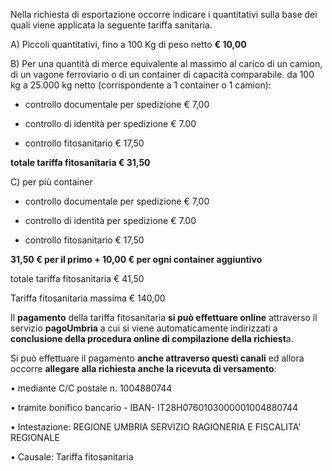 Nella richiesta di esportazione occorre indicare i quantitativi sulla base dei quali viene applicata la seguente tariffa sanitaria.


A) Piccoli quantitativi, fino a 100 Kg di peso netto      **€ 10,00**

B) Per una quantità di merce equivalente al massimo al carico di un camion, di un vagone ferroviario o di un container di capacità comparabile.
da 100 kg a 25.000 kg netto (corrispondente a 1 container o 1 camion):

- controllo documentale per spedizione € 7,00

- controllo di identità per spedizione € 7.00

- controllo fitosanitario € 17,50

**totale tariffa fitosanitaria € 31,50**


C) per più container

- controllo documentale per spedizione € 7,00

- controllo di identità per spedizione € 7.00

- controllo fitosanitario € 17,50

**31,50 € per il primo + 10,00 € per ogni container aggiuntivo**

totale tariffa fitosanitaria € 41,50

Tariffa fitosanitaria massima € 140,00



Il **pagamento** della tariffa fitosanitaria **si può effettuare online** attraverso il servizio **pagoUmbria** a cui si viene automaticamente indirizzati a **conclusione della procedura online di compilazione della richiest**a.

Si può effettuare il pagamento **anche attraverso questi canali** ed allora occorre **allegare alla richiesta anche la ricevuta di versamento**:

•	mediante C/C postale n. 1004880744

•	tramite bonifico bancario - IBAN- IT28H0760103000001004880744

•	Intestazione: REGIONE UMBRIA SERVIZIO RAGIONERIA E FISCALITA' REGIONALE

•	 Causale: Tariffa fitosanitaria
